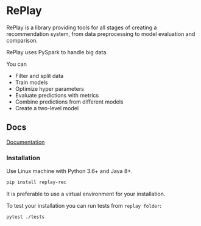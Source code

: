 # RePlay

RePlay is a library providing tools for all stages of creating a recommendation system, from data preprocessing to model evaluation and comparison.

RePlay uses PySpark to handle big data.

You can

- Filter and split data
- Train models
- Optimize hyper parameters
- Evaluate predictions with metrics
- Combine predictions from different models
- Create a two-level model


## Docs

[Documentation](https://sberbank-ai-lab.github.io/RePlay/)


### Installation

Use Linux machine with Python 3.6+ and Java 8+. 

```bash
pip install replay-rec
```

It is preferable to use a virtual environment for your installation.


To test  your installation you can run tests from `replay folder`:

```bash
pytest ./tests
```